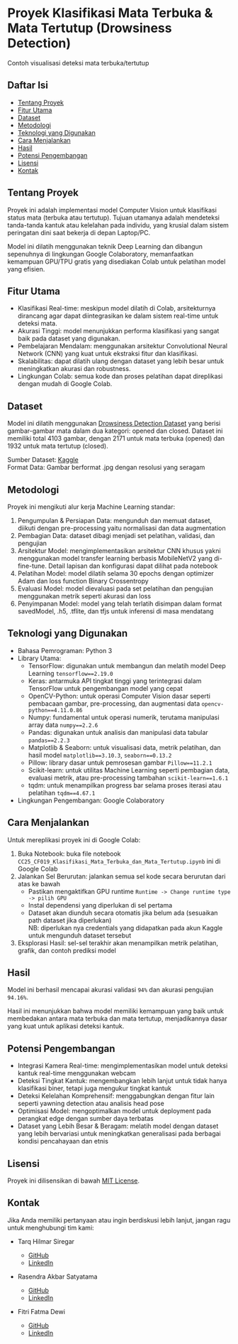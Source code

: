 # Proyek Klasifikasi Mata Terbuka & Mata Tertutup (Drowsiness Detection)

Contoh visualisasi deteksi mata terbuka/tertutup

## Daftar Isi

- [Tentang Proyek](#tentang-proyek)
- [Fitur Utama](#fitur-utama)
- [Dataset](#dataset)
- [Metodologi](#metodologi)
- [Teknologi yang Digunakan](#teknologi-yang-digunakan)
- [Cara Menjalankan](#cara-menjalankan)
- [Hasil](#hasil)
- [Potensi Pengembangan](#potensi-pengembangan)
- [Lisensi](#lisensi)
- [Kontak](#kontak)

## Tentang Proyek

Proyek ini adalah implementasi model Computer Vision untuk klasifikasi status mata (terbuka atau tertutup). Tujuan utamanya adalah mendeteksi tanda-tanda kantuk atau kelelahan pada individu, yang krusial dalam sistem peringatan dini saat bekerja di depan Laptop/PC.

Model ini dilatih menggunakan teknik Deep Learning dan dibangun sepenuhnya di lingkungan Google Colaboratory, memanfaatkan kemampuan GPU/TPU gratis yang disediakan Colab untuk pelatihan model yang efisien.

## Fitur Utama

- Klasifikasi Real-time: meskipun model dilatih di Colab, arsitekturnya dirancang agar dapat diintegrasikan ke dalam sistem real-time untuk deteksi mata.
- Akurasi Tinggi: model menunjukkan performa klasifikasi yang sangat baik pada dataset yang digunakan.
- Pembelajaran Mendalam: menggunakan arsitektur Convolutional Neural Network (CNN) yang kuat untuk ekstraksi fitur dan klasifikasi.
- Skalabilitas: dapat dilatih ulang dengan dataset yang lebih besar untuk meningkatkan akurasi dan robustness.
- Lingkungan Colab: semua kode dan proses pelatihan dapat direplikasi dengan mudah di Google Colab.

## Dataset

Model ini dilatih menggunakan [Drowsiness Detection Dataset](https://www.kaggle.com/datasets/hazemfahmy/openned-closed-eyes) yang berisi gambar-gambar mata dalam dua kategori: opened dan closed. Dataset ini memiliki total 4103 gambar, dengan 2171 untuk mata terbuka (opened) dan 1932 untuk mata tertutup (closed).

Sumber Dataset: [Kaggle](https://www.kaggle.com/datasets/hazemfahmy/openned-closed-eyes) <br>
Format Data: Gambar berformat .jpg dengan resolusi yang seragam <br>

## Metodologi 

Proyek ini mengikuti alur kerja Machine Learning standar:

1. Pengumpulan & Persiapan Data: mengunduh dan memuat dataset, diikuti dengan pre-processing yaitu normalisasi dan data augmentation
2. Pembagian Data: dataset dibagi menjadi set pelatihan, validasi, dan pengujian
3. Arsitektur Model: mengimplementasikan arsitektur CNN khusus yakni menggunakan model transfer learning berbasis MobileNetV2 yang di-fine-tune. Detail lapisan dan konfigurasi dapat dilihat pada notebook
4. Pelatihan Model: model dilatih selama 30 epochs dengan optimizer Adam dan loss function Binary Crossentropy
5. Evaluasi Model: model dievaluasi pada set pelatihan dan pengujian menggunakan metrik seperti akurasi dan loss
6. Penyimpanan Model: model yang telah terlatih disimpan dalam format savedModel, .h5, .tflite, dan tfjs untuk inferensi di masa mendatang

## Teknologi yang Digunakan

- Bahasa Pemrograman: Python 3
- Library Utama:
    - TensorFlow: digunakan untuk membangun dan melatih model Deep Learning `tensorflow==2.19.0`
    - Keras: antarmuka API tingkat tinggi yang terintegrasi dalam TensorFlow untuk pengembangan model yang cepat
    - OpenCV-Python: untuk operasi Computer Vision dasar seperti pembacaan gambar, pre-processing, dan augmentasi data `opencv-python==4.11.0.86`
    - Numpy: fundamental untuk operasi numerik, terutama manipulasi array data `numpy==2.2.6`
    - Pandas: digunakan untuk analisis dan manipulasi data tabular `pandas==2.2.3`
    - Matplotlib & Seaborn: untuk visualisasi data, metrik pelatihan, dan hasil model `matplotlib==3.10.3`, `seaborn==0.13.2`
    - Pillow: library dasar untuk pemrosesan gambar `Pillow==11.2.1`
    - Scikit-learn: untuk utilitas Machine Learning seperti pembagian data, evaluasi metrik, atau pre-processing tambahan `scikit-learn==1.6.1`
    - tqdm: untuk menampilkan progress bar selama proses iterasi atau pelatihan `tqdm==4.67.1`
- Lingkungan Pengembangan: Google Colaboratory

## Cara Menjalankan

Untuk mereplikasi proyek ini di Google Colab:

1. Buka Notebook: buka file notebook `CC25_CF019_Klasifikasi_Mata_Terbuka_dan_Mata_Tertutup.ipynb` ini di Google Colab
2. Jalankan Sel Berurutan: jalankan semua sel kode secara berurutan dari atas ke bawah
    - Pastikan mengaktifkan GPU runtime `Runtime -> Change runtime type -> pilih GPU`
    - Instal dependensi yang diperlukan di sel pertama
    - Dataset akan diunduh secara otomatis jika belum ada (sesuaikan path dataset jika diperlukan) <br>
    NB: diperlukan nya credentials yang didapatkan pada akun Kaggle untuk mengunduh dataset tersebut
3. Eksplorasi Hasil: sel-sel terakhir akan menampilkan metrik pelatihan, grafik, dan contoh prediksi model

## Hasil

Model ini berhasil mencapai akurasi validasi `94%` dan akurasi pengujian `94.16%`.

Hasil ini menunjukkan bahwa model memiliki kemampuan yang baik untuk membedakan antara mata terbuka dan mata tertutup, menjadikannya dasar yang kuat untuk aplikasi deteksi kantuk.

## Potensi Pengembangan

- Integrasi Kamera Real-time: mengimplementasikan model untuk deteksi kantuk real-time menggunakan webcam
- Deteksi Tingkat Kantuk: mengembangkan lebih lanjut untuk tidak hanya klasifikasi biner, tetapi juga mengukur tingkat kantuk
- Deteksi Kelelahan Komprehensif: menggabungkan dengan fitur lain seperti yawning detection atau analisis head pose
- Optimisasi Model: mengoptimalkan model untuk deployment pada perangkat edge dengan sumber daya terbatas
- Dataset yang Lebih Besar & Beragam: melatih model dengan dataset yang lebih bervariasi untuk meningkatkan generalisasi pada berbagai kondisi pencahayaan dan etnis

## Lisensi

Proyek ini dilisensikan di bawah [MIT License](LICENSE).

## Kontak

Jika Anda memiliki pertanyaan atau ingin berdiskusi lebih lanjut, jangan ragu untuk menghubungi tim kami:

- Tarq Hilmar Siregar
    - [GitHub](https://github.com/tarqhilmarsiregar)
    - [LinkedIn](https://www.linkedin.com/in/tarqhilmarsiregar/)

- Rasendra Akbar Satyatama
    - [GitHub](https://github.com/rasendraas)
    - [LinkedIn](https://www.linkedin.com/in/rasendra-akbar/)

- Fitri Fatma Dewi
    - [GitHub](https://github.com/fitrifatmadewi)
    - [LinkedIn](https://www.linkedin.com/in/fitri-fatma-dewi/)